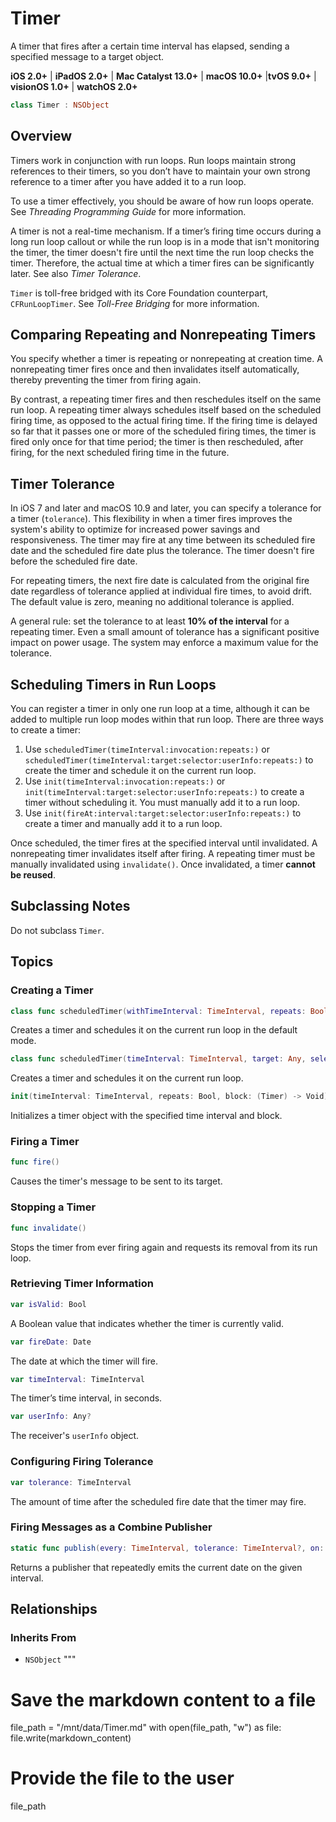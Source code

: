 # Timer

A timer that fires after a certain time interval has elapsed, sending a specified message to a target object.  

**iOS 2.0+** | **iPadOS 2.0+** | **Mac Catalyst 13.0+** | **macOS 10.0+** |**tvOS 9.0+** | **visionOS 1.0+** | **watchOS 2.0+**  

```swift
class Timer : NSObject
```

## Overview

Timers work in conjunction with run loops. Run loops maintain strong references to their timers, so you don’t have to maintain your own strong reference to a timer after you have added it to a run loop.  

To use a timer effectively, you should be aware of how run loops operate. See *Threading Programming Guide* for more information.

A timer is not a real-time mechanism. If a timer’s firing time occurs during a long run loop callout or while the run loop is in a mode that isn't monitoring the timer, the timer doesn't fire until the next time the run loop checks the timer. Therefore, the actual time at which a timer fires can be significantly later. See also *Timer Tolerance*.

`Timer` is toll-free bridged with its Core Foundation counterpart, `CFRunLoopTimer`. See *Toll-Free Bridging* for more information.

## Comparing Repeating and Nonrepeating Timers

You specify whether a timer is repeating or nonrepeating at creation time. A nonrepeating timer fires once and then invalidates itself automatically, thereby preventing the timer from firing again.  

By contrast, a repeating timer fires and then reschedules itself on the same run loop. A repeating timer always schedules itself based on the scheduled firing time, as opposed to the actual firing time. If the firing time is delayed so far that it passes one or more of the scheduled firing times, the timer is fired only once for that time period; the timer is then rescheduled, after firing, for the next scheduled firing time in the future.

## Timer Tolerance

In iOS 7 and later and macOS 10.9 and later, you can specify a tolerance for a timer (`tolerance`). This flexibility in when a timer fires improves the system's ability to optimize for increased power savings and responsiveness. The timer may fire at any time between its scheduled fire date and the scheduled fire date plus the tolerance. The timer doesn't fire before the scheduled fire date.

For repeating timers, the next fire date is calculated from the original fire date regardless of tolerance applied at individual fire times, to avoid drift. The default value is zero, meaning no additional tolerance is applied.

A general rule: set the tolerance to at least **10% of the interval** for a repeating timer. Even a small amount of tolerance has a significant positive impact on power usage. The system may enforce a maximum value for the tolerance.

## Scheduling Timers in Run Loops

You can register a timer in only one run loop at a time, although it can be added to multiple run loop modes within that run loop. There are three ways to create a timer:

1. Use `scheduledTimer(timeInterval:invocation:repeats:)` or `scheduledTimer(timeInterval:target:selector:userInfo:repeats:)` to create the timer and schedule it on the current run loop.
2. Use `init(timeInterval:invocation:repeats:)` or `init(timeInterval:target:selector:userInfo:repeats:)` to create a timer without scheduling it. You must manually add it to a run loop.
3. Use `init(fireAt:interval:target:selector:userInfo:repeats:)` to create a timer and manually add it to a run loop.

Once scheduled, the timer fires at the specified interval until invalidated. A nonrepeating timer invalidates itself after firing. A repeating timer must be manually invalidated using `invalidate()`. Once invalidated, a timer **cannot be reused**.

## Subclassing Notes

Do not subclass `Timer`.

## Topics

### Creating a Timer

```swift
class func scheduledTimer(withTimeInterval: TimeInterval, repeats: Bool, block: (Timer) -> Void) -> Timer
```
Creates a timer and schedules it on the current run loop in the default mode.

```swift
class func scheduledTimer(timeInterval: TimeInterval, target: Any, selector: Selector, userInfo: Any?, repeats: Bool) -> Timer
```
Creates a timer and schedules it on the current run loop.

```swift
init(timeInterval: TimeInterval, repeats: Bool, block: (Timer) -> Void)
```
Initializes a timer object with the specified time interval and block.

### Firing a Timer

```swift
func fire()
```
Causes the timer's message to be sent to its target.

### Stopping a Timer

```swift
func invalidate()
```
Stops the timer from ever firing again and requests its removal from its run loop.

### Retrieving Timer Information

```swift
var isValid: Bool
```
A Boolean value that indicates whether the timer is currently valid.

```swift
var fireDate: Date
```
The date at which the timer will fire.

```swift
var timeInterval: TimeInterval
```
The timer’s time interval, in seconds.

```swift
var userInfo: Any?
```
The receiver's `userInfo` object.

### Configuring Firing Tolerance

```swift
var tolerance: TimeInterval
```
The amount of time after the scheduled fire date that the timer may fire.

### Firing Messages as a Combine Publisher

```swift
static func publish(every: TimeInterval, tolerance: TimeInterval?, on: RunLoop, in: RunLoop.Mode, options: RunLoop.SchedulerOptions?) -> Timer.TimerPublisher
```
Returns a publisher that repeatedly emits the current date on the given interval.

## Relationships

### Inherits From

- `NSObject`
"""

# Save the markdown content to a file
file_path = "/mnt/data/Timer.md"
with open(file_path, "w") as file:
    file.write(markdown_content)

# Provide the file to the user
file_path
